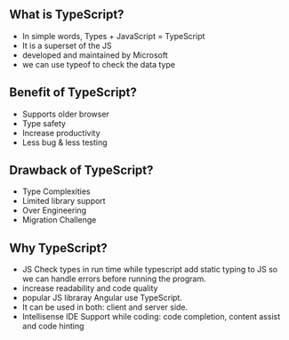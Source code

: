 ## What is TypeScript?

- In simple words, Types + JavaScript = TypeScript
- It is a superset of the JS
- developed and maintained by Microsoft
- we can use typeof to check the data type

## Benefit of TypeScript?

- Supports older browser
- Type safety
- Increase productivity
- Less bug & less testing

## Drawback of TypeScript?

- Type Complexities
- Limited library support
- Over Engineering
- Migration Challenge

## Why TypeScript?

- JS Check types in run time while typescript add static typing to JS so we can handle errors before running the program.
- increase readability and code quality
- popular JS libraray Angular use TypeScript.
- It can be used in both: client and server side.
- Intellisense IDE Support while coding: code completion, content assist and code hinting

